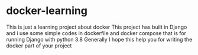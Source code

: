 # docker-learning
This is just a learning project about docker This project has built in Django and i use some simple codes in dockerfile and docker compose that is for running Django with python 3.8 Generally I hope this help you for writing the docker part of your project
